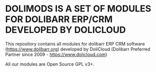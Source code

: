 # DOLIMODS IS A SET OF MODULES FOR DOLIBARR ERP/CRM DEVELOPED BY DOLICLOUD

This repository contains all modules for dolibarr ERP CRM software (https://www.dolibarr.org) developed by 
DoliCloud (Dolibarr Preferred Partner since 2009 - https://www.dolicloud.com)

All our modules are Open Source GPL v3+.
